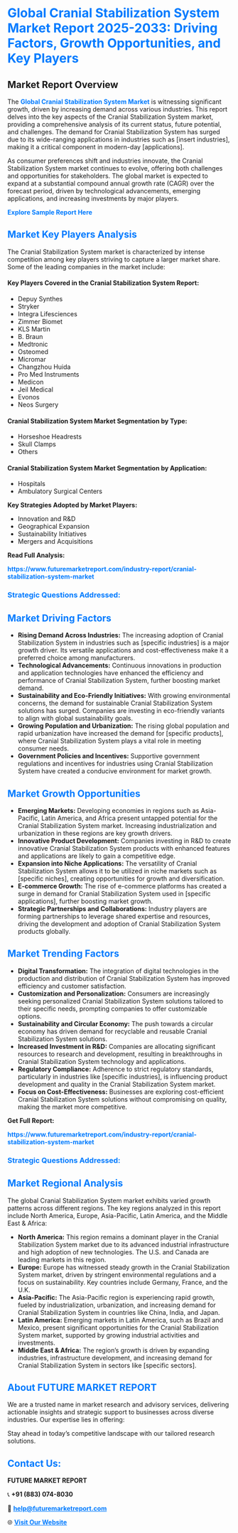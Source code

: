 <h1 style="color: #007BFF;">Global Cranial Stabilization System Market Report 2025-2033: Driving Factors, Growth Opportunities, and Key Players</h1>

<section id="overview">
<h2>Market Report Overview</h2>
<p>The <a href="https://www.futuremarketreport.com/industry-report/cranial-stabilization-system-market" style="color: #007BFF; text-decoration: none;"><strong>Global Cranial Stabilization System Market</strong></a> is witnessing significant growth, driven by increasing demand across various industries. This report delves into the key aspects of the Cranial Stabilization System market, providing a comprehensive analysis of its current status, future potential, and challenges. The demand for Cranial Stabilization System has surged due to its wide-ranging applications in industries such as [insert industries], making it a critical component in modern-day [applications].</p>
<p>As consumer preferences shift and industries innovate, the Cranial Stabilization System market continues to evolve, offering both challenges and opportunities for stakeholders. The global market is expected to expand at a substantial compound annual growth rate (CAGR) over the forecast period, driven by technological advancements, emerging applications, and increasing investments by major players.</p>
</section>

<section id="overview">
<p><a href="https://www.futuremarketreport.com/request-sample/reportId=88262" style="color: #007BFF; text-decoration: none;"><strong>Explore Sample Report Here</strong></a></p>
</section>

<section id="key-players">
<h2 style="color: #007BFF;">Market Key Players Analysis</h2>
<p>The Cranial Stabilization System market is characterized by intense competition among key players striving to capture a larger market share. Some of the leading companies in the market include:</p>
<h4>Key Players Covered in the Cranial Stabilization System Report:</h4>
<ul><li>Depuy Synthes</li><li>Stryker</li><li>Integra Lifesciences</li><li>Zimmer Biomet</li><li>KLS Martin</li><li>B. Braun</li><li>Medtronic</li><li>Osteomed</li><li>Micromar</li><li>Changzhou Huida</li><li>Pro Med Instruments</li><li>Medicon</li><li>Jeil Medical</li><li>Evonos</li><li>Neos Surgery</li></ul>
<h4>Cranial Stabilization System Market Segmentation by Type:</h4>
<ul><li>Horseshoe Headrests</li><li>Skull Clamps</li><li>Others</li></ul>

<h4>Cranial Stabilization System Market Segmentation by Application:</h4>
<ul><li>Hospitals</li><li>Ambulatory Surgical Centers</li></ul>
<p><strong>Key Strategies Adopted by Market Players:</strong></p>
<ul>
<li>Innovation and R&D</li>
<li>Geographical Expansion</li>
<li>Sustainability Initiatives</li>
<li>Mergers and Acquisitions</li>
</ul>
</section>

<section>
<p><strong>Read Full Analysis: </strong></p><a href="https://www.futuremarketreport.com/industry-report/cranial-stabilization-system-market" style="color: #007BFF; text-decoration: none;"><strong>https://www.futuremarketreport.com/industry-report/cranial-stabilization-system-market</strong></a>
<h3 style="color: #007BFF;">Strategic Questions Addressed:</h3>
</section>

<section id="driving-factors">
<h2 style="color: #007BFF;">Market Driving Factors</h2>
<ul>
<li><strong>Rising Demand Across Industries:</strong> The increasing adoption of Cranial Stabilization System in industries such as [specific industries] is a major growth driver. Its versatile applications and cost-effectiveness make it a preferred choice among manufacturers.</li>
<li><strong>Technological Advancements:</strong> Continuous innovations in production and application technologies have enhanced the efficiency and performance of Cranial Stabilization System, further boosting market demand.</li>
<li><strong>Sustainability and Eco-Friendly Initiatives:</strong> With growing environmental concerns, the demand for sustainable Cranial Stabilization System solutions has surged. Companies are investing in eco-friendly variants to align with global sustainability goals.</li>
<li><strong>Growing Population and Urbanization:</strong> The rising global population and rapid urbanization have increased the demand for [specific products], where Cranial Stabilization System plays a vital role in meeting consumer needs.</li>
<li><strong>Government Policies and Incentives:</strong> Supportive government regulations and incentives for industries using Cranial Stabilization System have created a conducive environment for market growth.</li>
</ul>
</section>

<section id="growth-opportunities">
<h2 style="color: #007BFF;">Market Growth Opportunities</h2>
<ul>
<li><strong>Emerging Markets:</strong> Developing economies in regions such as Asia-Pacific, Latin America, and Africa present untapped potential for the Cranial Stabilization System market. Increasing industrialization and urbanization in these regions are key growth drivers.</li>
<li><strong>Innovative Product Development:</strong> Companies investing in R&D to create innovative Cranial Stabilization System products with enhanced features and applications are likely to gain a competitive edge.</li>
<li><strong>Expansion into Niche Applications:</strong> The versatility of Cranial Stabilization System allows it to be utilized in niche markets such as [specific niches], creating opportunities for growth and diversification.</li>
<li><strong>E-commerce Growth:</strong> The rise of e-commerce platforms has created a surge in demand for Cranial Stabilization System used in [specific applications], further boosting market growth.</li>
<li><strong>Strategic Partnerships and Collaborations:</strong> Industry players are forming partnerships to leverage shared expertise and resources, driving the development and adoption of Cranial Stabilization System products globally.</li>
</ul>
</section>

<section id="trending-factors">
<h2 style="color: #007BFF;">Market Trending Factors</h2>
<ul>
<li><strong>Digital Transformation:</strong> The integration of digital technologies in the production and distribution of Cranial Stabilization System has improved efficiency and customer satisfaction.</li>
<li><strong>Customization and Personalization:</strong> Consumers are increasingly seeking personalized Cranial Stabilization System solutions tailored to their specific needs, prompting companies to offer customizable options.</li>
<li><strong>Sustainability and Circular Economy:</strong> The push towards a circular economy has driven demand for recyclable and reusable Cranial Stabilization System solutions.</li>
<li><strong>Increased Investment in R&D:</strong> Companies are allocating significant resources to research and development, resulting in breakthroughs in Cranial Stabilization System technology and applications.</li>
<li><strong>Regulatory Compliance:</strong> Adherence to strict regulatory standards, particularly in industries like [specific industries], is influencing product development and quality in the Cranial Stabilization System market.</li>
<li><strong>Focus on Cost-Effectiveness:</strong> Businesses are exploring cost-efficient Cranial Stabilization System solutions without compromising on quality, making the market more competitive.</li>
</ul>
</section>

<section>
<p><strong>Get Full Report: </strong></p><a href="https://www.futuremarketreport.com/industry-report/cranial-stabilization-system-market" style="color: #007BFF; text-decoration: none;"><strong>https://www.futuremarketreport.com/industry-report/cranial-stabilization-system-market</strong></a>
<h3 style="color: #007BFF;">Strategic Questions Addressed:</h3>
</section>


<section id="regional-analysis">
<h2 style="color: #007BFF;">Market Regional Analysis</h2>
<p>The global Cranial Stabilization System market exhibits varied growth patterns across different regions. The key regions analyzed in this report include North America, Europe, Asia-Pacific, Latin America, and the Middle East & Africa:</p>
<ul>
<li><strong>North America:</strong> This region remains a dominant player in the Cranial Stabilization System market due to its advanced industrial infrastructure and high adoption of new technologies. The U.S. and Canada are leading markets in this region.</li>
<li><strong>Europe:</strong> Europe has witnessed steady growth in the Cranial Stabilization System market, driven by stringent environmental regulations and a focus on sustainability. Key countries include Germany, France, and the U.K.</li>
<li><strong>Asia-Pacific:</strong> The Asia-Pacific region is experiencing rapid growth, fueled by industrialization, urbanization, and increasing demand for Cranial Stabilization System in countries like China, India, and Japan.</li>
<li><strong>Latin America:</strong> Emerging markets in Latin America, such as Brazil and Mexico, present significant opportunities for the Cranial Stabilization System market, supported by growing industrial activities and investments.</li>
<li><strong>Middle East & Africa:</strong> The region’s growth is driven by expanding industries, infrastructure development, and increasing demand for Cranial Stabilization System in sectors like [specific sectors].</li>
</ul>
</section>

<footer>
<h2 style="color: #007BFF;">About FUTURE MARKET REPORT</h2>
<p>We are a trusted name in market research and advisory services, delivering actionable insights and strategic support to businesses across diverse industries. Our expertise lies in offering:</p>

<p>Stay ahead in today’s competitive landscape with our tailored research solutions.</p>

<h2 style="color: #007BFF;">Contact Us:</h2>
<p><strong>FUTURE MARKET REPORT</strong></p>
<p>📞 <strong>+91 (883) 074-8030</strong></p>
<p>📧 <strong><a href="mailto:help@futuremarketreport.com" style="color: #007BFF;">help@futuremarketreport.com</a></strong></p>
<p>🌐 <strong><a href="https://www.futuremarketreport.com/" style="color: #007BFF;">Visit Our Website</a></strong></p>
</footer>